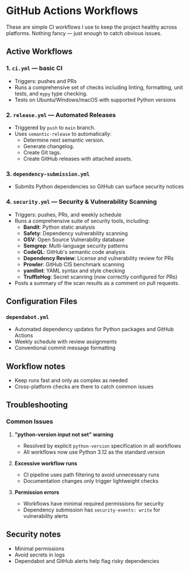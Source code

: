 # GitHub Actions Workflows

These are simple CI workflows I use to keep the project healthy across platforms. Nothing fancy — just enough to catch obvious issues.

## Active Workflows

### 1. `ci.yml` — basic CI
- Triggers: pushes and PRs
- Runs a comprehensive set of checks including linting, formatting, unit tests, and `mypy` type checking.
- Tests on Ubuntu/Windows/macOS with supported Python versions

### 2. `release.yml` — Automated Releases
- Triggered by `push` to `main` branch.
- Uses `semantic-release` to automatically:
  - Determine next semantic version.
  - Generate changelog.
  - Create Git tags.
  - Create GitHub releases with attached assets.

### 3. `dependency-submission.yml`
- Submits Python dependencies so GitHub can surface security notices

### 4. `security.yml` — Security & Vulnerability Scanning
- Triggers: pushes, PRs, and weekly schedule
- Runs a comprehensive suite of security tools, including:
  - **Bandit**: Python static analysis
  - **Safety**: Dependency vulnerability scanning
  - **OSV**: Open Source Vulnerability database
  - **Semgrep**: Multi-language security patterns
  - **CodeQL**: GitHub's semantic code analysis
  - **Dependency Review**: License and vulnerability review for PRs
  - **Prowler**: GitHub CIS benchmark scanning
  - **yamllint**: YAML syntax and style checking
  - **TruffleHog**: Secret scanning (now correctly configured for PRs)
- Posts a summary of the scan results as a comment on pull requests.

## Configuration Files

### `dependabot.yml`
- Automated dependency updates for Python packages and GitHub Actions
- Weekly schedule with review assignments
- Conventional commit message formatting

## Workflow notes

- Keep runs fast and only as complex as needed
- Cross-platform checks are there to catch common issues

## Troubleshooting

### Common Issues

1. **"python-version input not set" warning**
   - Resolved by explicit `python-version` specification in all workflows
   - All workflows now use Python 3.12 as the standard version

2. **Excessive workflow runs**
   - CI pipeline uses path filtering to avoid unnecessary runs
   - Documentation changes only trigger lightweight checks

3. **Permission errors**
   - Workflows have minimal required permissions for security
   - Dependency submission has `security-events: write` for vulnerability alerts


## Security notes

- Minimal permissions
- Avoid secrets in logs
- Dependabot and GitHub alerts help flag risky dependencies
